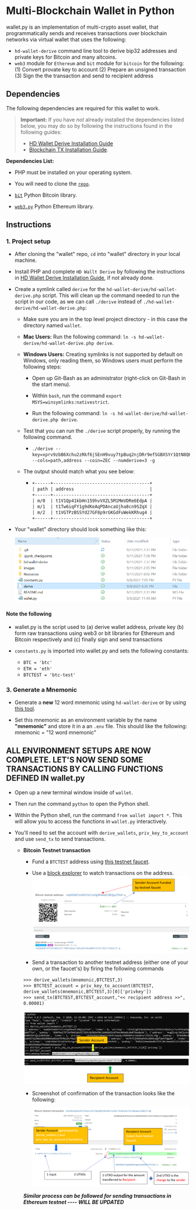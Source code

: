 # Multi-Blockchain Wallet in Python

wallet.py is an implementation of multi-crypto asset wallet, that programmatically sends and receives transactions over blockchain networks via virtual wallet that uses the following:
- `hd-wallet-derive` command line tool to derive bip32 addresses and private keys for Bitcoin and many altcoins.
- `web3` module for `Ethereum` and `bit` module for `bitcoin` for the following:
(1) Convert provate key to account 
(2) Prepare an unsigned transaction
(3) Sign the the transaction and send to recipient address



## Dependencies

The following dependencies are required for this wallet to work. 

> **Important:** If you have _not_ already installed the dependencies listed below, you may do so by following the instructions found in the following guides:
  > - [HD Wallet Derive Installation Guide](Resources/HD_Wallet_Derive_Install_Guide.md) 
  > - [Blockchain TX Installation Guide](Resources/Blockchain_TX_Install_Guide.md).

**Dependencies List:**
- PHP must be installed on your operating system.

- You will need to clone the [`repo`](https://github.com/Roy-Tapas/wallet).

- [`bit`](https://ofek.github.io/bit/) Python Bitcoin library.

- [`web3.py`](https://github.com/ethereum/web3.py) Python Ethereum library.


## Instructions

### 1. Project setup

- After cloning the "wallet" repo, `cd` into "wallet" directory in your local machine.

- Install PHP and complete `HD Wallt Derive` by following the instructions in  [HD Wallet Derive Installation Guide](Resources/HD_Wallet_Derive_Install_Guide.md), if not already done.

- Create a symlink called `derive` for the `hd-wallet-derive/hd-wallet-derive.php` script. This will clean up the command needed to run the script in our code, as we can call `./derive` instead of `./hd-wallet-derive/hd-wallet-derive.php`: 

  - Make sure you are in the top level project directory - in this case the directory named `wallet`. 
  
  - **Mac Users:** Run the following command: `ln -s hd-wallet-derive/hd-wallet-derive.php derive`. 
  
  - **Windows Users:** Creating symlinks is not supported by default on Windows, only reading them, so Windows users must perform the following steps:

    - Open up Git-Bash as an administrator (right-click on Git-Bash in the start menu).

    - Within `bash`, run the command `export MSYS=winsymlinks:nativestrict`.
    
    - Run the following command: `ln -s hd-wallet-derive/hd-wallet-derive.php derive`. 

  - Test that you can run the `./derive` script properly, by running the following command.  

    - ```
      ./derive --key=xprv9zbB6Xchu2zRkf6jSEnH9vuy7tpBuq2njDRr9efSGBXSYr1QtN8QHRur28QLQvKRqFThCxopdS1UD61a5q6jGyuJPGLDV9XfYHQto72DAE8 --cols=path,address --coin=ZEC --numderive=3 -g
      ```
  - The output should match what you see below:
    - ```
      +------+-------------------------------------+
      | path | address                             |
      +------+-------------------------------------+
      | m/0  | t1V1Qp41kbHn159hvVXZL5M1MmVDRe6EdpA |
      | m/1  | t1Tw6iqFY1g9dKeAqPDAncaUjha8cn9SZqX |
      | m/2  | t1VGTPzBSSYd27GF8p9rGKGdFuWekKRhug4 |
      +------+-------------------------------------+
      ```

- Your "wallet" directory should look something like this:

  ![wallet-dir](images/wallet-dir.PNG)

#### Note the following
- wallet.py is the script used to (a) derive wallet address, private key (b) form raw transactions using web3 or bit libraries for Ethereum and Bitcoin respectively and (c) finally sign and send transactions

- `constants.py` is imported into wallet.py and sets the following constants:
  - `BTC = 'btc'`
  - `ETH = 'eth'`
  - `BTCTEST = 'btc-test'`


### 3. Generate a Mnemonic

- Generate a **new** 12 word mnemonic using `hd-wallet-derive` or by using [this tool](https://iancoleman.io/bip39/).

- Set this mnemonic as an environment variable by the name **"mnemonic"** and store it in a an `.env` file. This should like the following:   
mnemonic = "12 word mnemonic" 

## ALL ENVIRONMENT SETUPS ARE NOW COMPLETE. LET'S NOW SEND SOME TRANSACTIONS BY CALLING FUNCTIONS DEFINED IN wallet.py

- Open up a new terminal window inside of `wallet`.
- Then run the command `python` to open the Python shell. 
- Within the Python shell, run the command `from wallet import *`. This will allow you to access the functions in `wallet.py` interactively.
- You'll need to set the account with  `derive_wallets`, `priv_key_to_account` and use `send_tx` to send transactions.

  - **Bitcoin Testnet transaction**

    - Fund a `BTCTEST` address using [this testnet faucet](https://testnet-faucet.mempool.co/).

    - Use a [block explorer](https://tbtc.bitaps.com/) to watch transactions on the address.
    ![btc_blockexplorer](images/btc_blockexplorer.PNG)

    - Send a transaction to another testnet address (either one of your own, or the faucet's) by firing the following commands 
    ```
    >>> derive_wallets(mnemonic,BTCTEST,3)
    >>> BTCTEST_account = priv_key_to_account(BTCTEST, derive_wallets(mnemonic,BTCTEST,3)[0]['privkey'])
    >>> send_tx(BTCTEST,BTCTEST_account,"<< recipient address >>", 0.00001)
    ```
    ![btc_commands.PNG](images/btc_commands.PNG)

    - Screenshot of confirmation of the transaction looks like the following:

      ![btc-testconfirmation](images/btc_transferred.PNG)

    
    ***Similar process can be followed for sending transactions in Ethereum testnet ---- WILL BE UPDATED***


